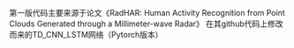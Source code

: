 第一版代码主要来源于论文《RadHAR: Human Activity Recognition from Point
Clouds Generated through a Millimeter-wave Radar》
在其github代码上修改而来的TD_CNN_LSTM网络（Pytorch版本）
